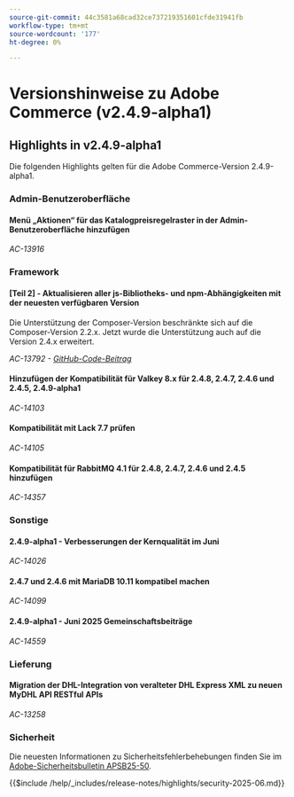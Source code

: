 ```yaml
---
source-git-commit: 44c3581a68cad32ce737219351601cfde31941fb
workflow-type: tm+mt
source-wordcount: '177'
ht-degree: 0%

---
```

# Versionshinweise zu Adobe Commerce (v2.4.9-alpha1)

## Highlights in v2.4.9-alpha1

Die folgenden Highlights gelten für die Adobe Commerce-Version 2.4.9-alpha1.

### Admin-Benutzeroberfläche

#### Menü „Aktionen“ für das Katalogpreisregelraster in der Admin-Benutzeroberfläche hinzufügen

_AC-13916_

### Framework

#### [Teil 2] - Aktualisieren aller js-Bibliotheks- und npm-Abhängigkeiten mit der neuesten verfügbaren Version

Die Unterstützung der Composer-Version beschränkte sich auf die Composer-Version 2.2.x. Jetzt wurde die Unterstützung auch auf die Version 2.4.x erweitert.

_AC-13792 - [GitHub-Code-Beitrag](https://github.com/magento/magento2/commit/19844aa0)_

#### Hinzufügen der Kompatibilität für Valkey 8.x für 2.4.8, 2.4.7, 2.4.6 und 2.4.5, 2.4.9-alpha1

_AC-14103_

#### Kompatibilität mit Lack 7.7 prüfen

_AC-14105_

#### Kompatibilität für RabbitMQ 4.1 für 2.4.8, 2.4.7, 2.4.6 und 2.4.5 hinzufügen

_AC-14357_

### Sonstige

#### 2.4.9-alpha1 - Verbesserungen der Kernqualität im Juni

_AC-14026_

#### 2.4.7 und 2.4.6 mit MariaDB 10.11 kompatibel machen

_AC-14099_

#### 2.4.9-alpha1 - Juni 2025 Gemeinschaftsbeiträge

_AC-14559_

### Lieferung

#### Migration der DHL-Integration von veralteter DHL Express XML zu neuen MyDHL API RESTful APIs

_AC-13258_

### Sicherheit

Die neuesten Informationen zu Sicherheitsfehlerbehebungen finden Sie im [Adobe-Sicherheitsbulletin APSB25-50](https://helpx.adobe.com/security/products/magento/apsb25-50.html).

{{$include /help/_includes/release-notes/highlights/security-2025-06.md}}
